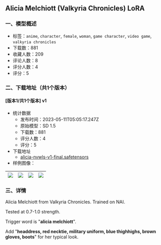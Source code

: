 ## Alicia Melchiott (Valkyria Chronicles) LoRA
### 一、模型概述

- 标签：`anime`, `character`, `female`, `woman`, `game character`, `video game`, `valkyria chronicles`
- 下载数：881
- 收藏人数：209
- 评论人数：8
- 评分人数：4
- 评分：5

### 二、下载地址（共1个版本）

#### [版本1/共1个版本] v1

- 统计数据
  - 发布时间：2023-05-11T05:05:17.247Z
  - 原始模型：SD 1.5
  - 下载数：881
  - 评分人数：4
  - 评分：5
- 下载地址
  - [alicia-nvwls-v1-final.safetensors](https://civitai.com/api/download/models/67708)
- 样例图像：

| <img src="https://image.civitai.com/xG1nkqKTMzGDvpLrqFT7WA/001b5db1-2f81-4e2c-a830-7ddb2b096b4e/width=450/752640.jpeg" /> | <img src="https://image.civitai.com/xG1nkqKTMzGDvpLrqFT7WA/f1f782c8-561f-44c5-94fe-4016aee8547a/width=450/752619.jpeg" /> | <img src="https://image.civitai.com/xG1nkqKTMzGDvpLrqFT7WA/c1a7f697-bba0-4601-addc-1ddc7a49b74e/width=450/752615.jpeg" /> | <img src="https://image.civitai.com/xG1nkqKTMzGDvpLrqFT7WA/8ff0c7fa-a92e-4e71-8c20-e54430cfd186/width=450/752616.jpeg" /> |
| ---- | ---- | ---- | ---- |


### 三、详情
<p>Alicia Melchiott from Valkyria Chronicles. Trained on NAI.</p><p>Tested at 0.7-1.0 strength.</p><p></p><p>Trigger word is "<strong>alicia melchiott</strong>".</p><p>Add "<strong>headdress, red necktie, military uniform, blue thighhighs, brown gloves, boots</strong>" for her typical look. </p>
